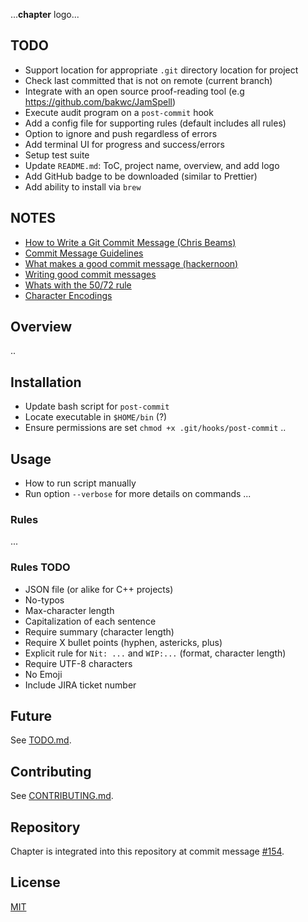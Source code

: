 ...**chapter** logo...

## TODO
+ Support location for appropriate `.git` directory location for project
+ Check last committed that is not on remote (current branch)
+ Integrate with an open source proof-reading tool (e.g https://github.com/bakwc/JamSpell)
+ Execute audit program on a `post-commit` hook 
+ Add a config file for supporting rules (default includes all rules)
+ Option to ignore and push regardless of errors
+ Add terminal UI for progress and success/errors
+ Setup test suite
+ Update `README.md`: ToC, project name, overview, and add logo
+ Add GitHub badge to be downloaded (similar to Prettier)
+ Add ability to install via `brew`

## NOTES
+ [How to Write a Git Commit Message (Chris Beams)](https://chris.beams.io/posts/git-commit)
+ [Commit Message Guidelines](https://gist.github.com/robertpainsi/b632364184e70900af4ab688decf6f53)
+ [What makes a good commit message (hackernoon)](https://hackernoon.com/what-makes-a-good-commit-message-995d23687ad)
+ [Writing good commit messages](https://github.com/erlang/otp/wiki/writing-good-commit-messages)
+ [Whats with the 50/72 rule](https://medium.com/@preslavrachev/what-s-with-the-50-72-rule-8a906f61f09c)
+ [Character Encodings](http://www.idevelopment.info/data/Programming/character_encodings/PROGRAMMING_character_encodings.shtml)

## Overview
..

## Installation
+ Update bash script for `post-commit`
+ Locate executable in `$HOME/bin` (?)
+ Ensure permissions are set `chmod +x .git/hooks/post-commit`
..

## Usage
+ How to run script manually
+ Run option `--verbose` for more details on commands
...

### Rules
...

### Rules TODO
+ JSON file (or alike for C++ projects)
+ No-typos
+ Max-character length
+ Capitalization of each sentence
+ Require summary (character length)
+ Require X bullet points (hyphen, astericks, plus)
+ Explicit rule for `Nit: ...` and `WIP:...` (format, character length)
+ Require UTF-8 characters
+ No Emoji
+ Include JIRA ticket number

## Future
See [TODO.md](https://github.com/williamgrosset/chapter/blob/master/TODO.md).

## Contributing 
See [CONTRIBUTING.md](https://github.com/williamgrosset/chapter/blob/master/CONTRIBUTING.md).

## Repository
Chapter is integrated into this repository at commit message [#154](https://github.com/williamgrosset/chapter.git).

## License
[MIT](https://github.com/williamgrosset/chapter/blob/master/LICENSE)
